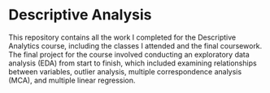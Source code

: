 # Descriptive Analysis
This repository contains all the work I completed for the Descriptive Analytics course, including the classes I attended and the final coursework. The final project for the course involved conducting an exploratory data analysis (EDA) from start to finish, which included examining relationships between variables, outlier analysis, multiple correspondence analysis (MCA), and multiple linear regression.
